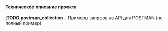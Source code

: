 #### Техническое описание проекта

**jTODO.postman_collection** - Примеры запрсов на API  для POSTMAN (не полный пример)